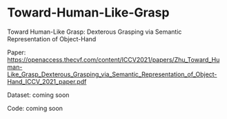 # Toward-Human-Like-Grasp
Toward Human-Like Grasp: Dexterous Grasping via Semantic Representation of Object-Hand

Paper: https://openaccess.thecvf.com/content/ICCV2021/papers/Zhu_Toward_Human-Like_Grasp_Dexterous_Grasping_via_Semantic_Representation_of_Object-Hand_ICCV_2021_paper.pdf

Dataset: coming soon

Code: coming soon
